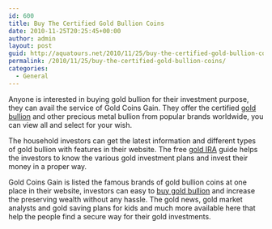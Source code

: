 ```yaml
---
id: 600
title: Buy The Certified Gold Bullion Coins
date: 2010-11-25T20:25:45+00:00
author: admin
layout: post
guid: http://aquatours.net/2010/11/25/buy-the-certified-gold-bullion-coins/
permalink: /2010/11/25/buy-the-certified-gold-bullion-coins/
categories:
  - General
---
```

Anyone is interested in buying gold bullion for their investment purpose, they can avail the service of Gold Coins Gain. They offer the certified [gold bullion](http://www.goldcoinsgain.com/gold-bullion-coins.html) and other precious metal bullion from popular brands worldwide, you can view all and select for your wish.

The household investors can get the latest information and different types of gold bullion with features in their website. The free [gold IRA](http://www.goldcoinsgain.com/gold-ira-and-gold-401k-accounts.html) guide helps the investors to know the various gold investment plans and invest their money in a proper way.

Gold Coins Gain is listed the famous brands of gold bullion coins at one place in their website, investors can easy to [buy gold bullion](http://www.goldcoinsgain.com/gold-bullion-coins.html) and increase the preserving wealth without any hassle. The gold news, gold market analysts and gold saving plans for kids and much more available here that help the people find a secure way for their gold investments.